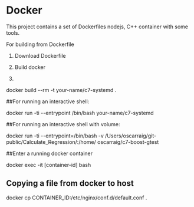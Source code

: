 # Docker

This project contains a set of Dockerfiles nodejs, C++ container with some tools.



For building from Dockerfile

1. Download Dockerfile

2. Build docker 
3. 
docker build --rm -t your-name/c7-systemd .

##For running an interactive shell:

docker run  -ti --entrypoint /bin/bash    your-name/c7-systemd


##For running an interactive shell with volume:

docker run   -ti --entrypoint=/bin/bash  -v /Users/oscarraig/git-public/Calculate_Regression/:/home/  oscarraig/c7-boost-gtest

##Enter a running docker container

docker exec -it [container-id] bash

## Copying a file from docker to host

docker cp CONTAINER_ID:/etc/nginx/conf.d/default.conf .
